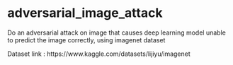 # adversarial_image_attack
<p> Do an adversarial attack on image that causes deep learning model unable to predict the image correctly, using imagenet dataset </p>
<p> Dataset link : https://www.kaggle.com/datasets/lijiyu/imagenet </p>
